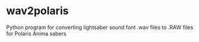 # wav2polaris
Python program for converting lightsaber sound font .wav files to .RAW files for Polaris Anima sabers
